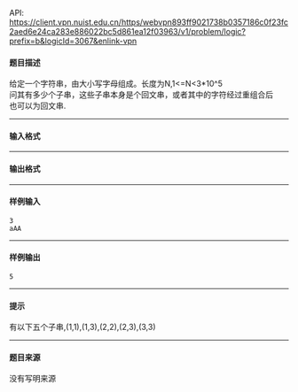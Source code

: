 API: https://client.vpn.nuist.edu.cn/https/webvpn893ff9021738b0357186c0f23fc2aed6e24ca283e886022bc5d861ea12f03963/v1/problem/logic?prefix=b&logicId=3067&enlink-vpn

#### 题目描述

给定一个字符串，由大小写字母组成。长度为N,1<=N<3\*10^5  
问其有多少个子串，这些子串本身是个回文串，或者其中的字符经过重组合后  
也可以为回文串.  

---

#### 输入格式

---

#### 输出格式

---

#### 样例输入
```
3
aAA
```

---

#### 样例输出
```
5
```

---

#### 提示

有以下五个子串,(1,1),(1,3),(2,2),(2,3),(3,3)

---

#### 题目来源

没有写明来源